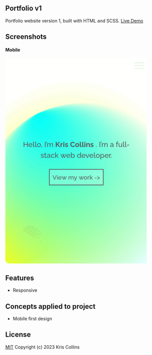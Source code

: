 ## Portfolio v1

Portfolio website version 1, built with HTML and SCSS. [Live Demo](https://kriscollinsmy.github.io/)

## Screenshots

#### Mobile

![Mobile](media/readme/mobile.gif)

## Features

- Responsive

## Concepts applied to project

- Mobile first design

## License

[MIT](LICENSE) Copyright (c) 2023 Kris Collins
